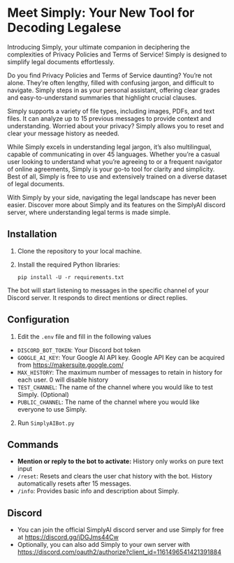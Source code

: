 # Meet Simply: Your New Tool for Decoding Legalese

Introducing Simply, your ultimate companion in deciphering the complexities of Privacy Policies and Terms of Service! Simply is designed to simplify legal documents effortlessly.

Do you find Privacy Policies and Terms of Service daunting? You’re not alone. They’re often lengthy, filled with confusing jargon, and difficult to navigate. Simply steps in as your personal assistant, offering clear grades and easy-to-understand summaries that highlight crucial clauses.

Simply supports a variety of file types, including images, PDFs, and text files. It can analyze up to 15 previous messages to provide context and understanding. Worried about your privacy? Simply allows you to reset and clear your message history as needed.

While Simply excels in understanding legal jargon, it’s also multilingual, capable of communicating in over 45 languages. Whether you’re a casual user looking to understand what you’re agreeing to or a frequent navigator of online agreements, Simply is your go-to tool for clarity and simplicity. Best of all, Simply is free to use and extensively trained on a diverse dataset of legal documents.

With Simply by your side, navigating the legal landscape has never been easier. Discover more about Simply and its features on the SimplyAI discord server, where understanding legal terms is made simple.

## Installation

1. Clone the repository to your local machine.
2. Install the required Python libraries:

   ```
   pip install -U -r requirements.txt
   ```
The bot will start listening to messages in the specific channel of your Discord server. It responds to direct mentions or direct replies.

## Configuration

1. Edit the `.env` file and fill in the following values

- `DISCORD_BOT_TOKEN`: Your Discord bot token
- `GOOGLE_AI_KEY`: Your Google AI API key. Google API Key can be acquired from https://makersuite.google.com/
- `MAX_HISTORY`: The maximum number of messages to retain in history for each user. 0 will disable history
- `TEST_CHANNEL`: The name of the channel where you would like to test Simply. (Optional)
- `PUBLIC_CHANNEL`: The name of the channel where you would like everyone to use Simply.

2. Run `SimplyAIBot.py`

## Commands

- **Mention or reply to the bot to activate:** History only works on pure text input
- `/reset`: Resets and clears the user chat history with the bot. History automatically resets after 15 messages.
- `/info`: Provides basic info and description about Simply.

## Discord

- You can join the official SimplyAI discord server and use Simply for free at https://discord.gg/jDGJms44Cw
- Optionally, you can also add Simply to your own server with https://discord.com/oauth2/authorize?client_id=1161496541421391884
